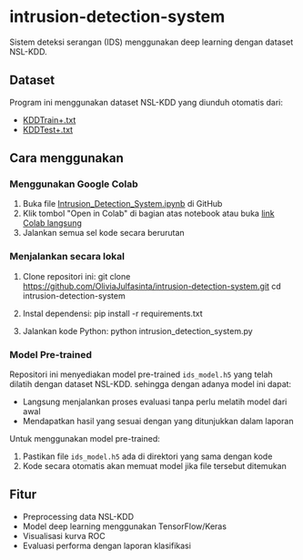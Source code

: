 # intrusion-detection-system

Sistem deteksi serangan (IDS) menggunakan deep learning dengan dataset NSL-KDD.

## Dataset
Program ini menggunakan dataset NSL-KDD yang diunduh otomatis dari:
- [KDDTrain+.txt](https://raw.githubusercontent.com/defcom17/NSL_KDD/master/KDDTrain%2B.txt)
- [KDDTest+.txt](https://raw.githubusercontent.com/defcom17/NSL_KDD/master/KDDTest%2B.txt)

## Cara menggunakan

### Menggunakan Google Colab
1. Buka file [Intrusion_Detection_System.ipynb](Intrusion_Detection_System.ipynb) di GitHub 
2. Klik tombol "Open in Colab" di bagian atas notebook atau buka [link Colab langsung](https://colab.research.google.com/drive/1JqxcRFPkrhRGur5Jb5GgLXEf2O00WCdc?usp=sharing)
3. Jalankan semua sel kode secara berurutan

### Menjalankan secara lokal
1. Clone repositori ini:
git clone https://github.com/OliviaJulfasinta/intrusion-detection-system.git
cd intrusion-detection-system

2. Instal dependensi:
pip install -r requirements.txt

3. Jalankan kode Python:
python intrusion_detection_system.py

### Model Pre-trained
Repositori ini menyediakan model pre-trained `ids_model.h5` yang telah dilatih dengan dataset NSL-KDD. sehingga dengan adanya model ini dapat:
- Langsung menjalankan proses evaluasi tanpa perlu melatih model dari awal
- Mendapatkan hasil yang sesuai dengan yang ditunjukkan dalam laporan

Untuk menggunakan model pre-trained:
1. Pastikan file `ids_model.h5` ada di direktori yang sama dengan kode
2. Kode secara otomatis akan memuat model jika file tersebut ditemukan

## Fitur
- Preprocessing data NSL-KDD
- Model deep learning menggunakan TensorFlow/Keras
- Visualisasi kurva ROC
- Evaluasi performa dengan laporan klasifikasi
